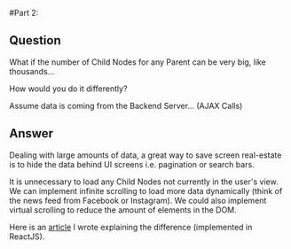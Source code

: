 #Part 2:

## Question
What if the number of Child Nodes for any Parent can be very big, like thousands...

How would you do it differently?

Assume data is coming from the Backend Server... (AJAX Calls)

## Answer
Dealing with large amounts of data, a great way to save screen real-estate is to 
hide the data behind UI screens i.e. pagination or search bars. 

It is unnecessary to load any Child Nodes not currently in the user's view. We can 
implement infinite scrolling to load more data dynamically (think of the news feed from Facebook or Instagram).
We could also implement virtual scrolling to reduce the amount of elements in the DOM. 

Here is an [article](https://medium.com/@alvinnguyen116/virtual-and-infinite-scrolling-in-react-d56a05976cd2) 
I wrote explaining the difference (implemented in ReactJS).




